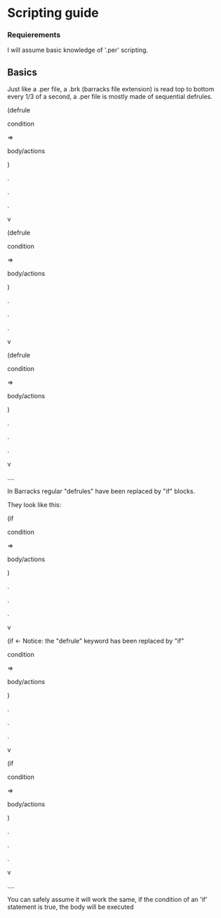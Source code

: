# Scripting guide

### Requierements

I will assume basic knowledge of '.per' scripting.

## Basics

Just like a .per file, a .brk (barracks file extension) is read top to bottom every 1/3 of a second, a .per file is mostly made of sequential defrules.

(defrule

  condition
  
=>

  body/actions
  
)

.

.

.

v


(defrule

  condition
  
=>

  body/actions
  
)



.

.

.

v

(defrule

  condition
  
=>

  body/actions
  
)



.

.

.

v


....


In Barracks regular "defrules" have been replaced by "if" blocks.

They look like this:

(if

  condition
  
=>

  body/actions
  
)

.

.

.

v


(if              <-     Notice: the "defrule" keyword has been replaced by "if"

  condition
  
=>

  body/actions
  
)


.

.

.

v

(if

  condition
  
=>

  body/actions
  
)


.

.

.

v

....


You can safely assume it will work the same, if the condition of an 'if' statement is true, the body will be executed
